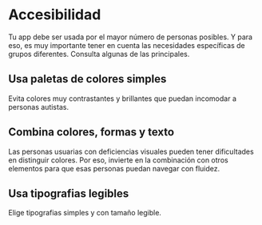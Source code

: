 # Accesibilidad

Tu app debe ser usada por el mayor número de personas posibles. Y para eso, es muy importante tener en cuenta las necesidades específicas de grupos diferentes. Consulta algunas de las principales.

## Usa paletas de colores simples

Evita colores muy contrastantes y brillantes que puedan incomodar a personas autistas.

## Combina colores, formas y texto

Las personas usuarias con deficiencias visuales pueden tener dificultades en distinguir colores. Por eso, invierte en la combinación con otros elementos para que esas personas puedan navegar con fluidez.

## Usa tipografias legibles

Elige tipografias simples y con tamaño legible.